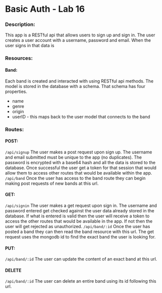 # Basic Auth - Lab 16

### Description:

This app is a RESTful api that allows users to sign up and sign in. The user creates a user account with a username, password and email. When the user signs in that data is

### Resources:

#### Band:
Each band is created and interacted with using RESTful api methods. The model is stored in the database with a schema. That schema has four properties.
* name
* genre
* origin
* userID - this maps back to the user model that connects to the band

### Routes:
#### POST:
`/api/signup`
The user makes a post request upon sign up. The username and email submitted must be unique to the app (no duplicates). The password is encrypted with a base64 hash and all the data is stored to the database. Once successful the user get a token for that session that would allow them to access other routes that would be available within the app.
`/api/band`
Once the user has access to the band route they can begin making post requests of new bands at this url.

#### GET:
`/api/signin`
The user makes a get request upon sign in. The username and password entered get checked against the user data already stored in the database. If what is entered is valid then the user will receive a token to access the other routes that would be available in the app. If not then the user will get rejected as unauthorized.
`/api/band/:id`
Once the user has posted a band they can then read the band resource with this url. The get request uses the mongodb id to find the exact band the user is looking for.

#### PUT:
`/api/band/:id`
The user can update the content of an exact band at this url.

#### DELETE
`/api/band/:id`
The user can delete an entire band using its id following this url. 
